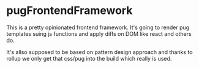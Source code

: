 # pugFrontendFramework

This is a pretty opinionated frontend framework.
It's going to render pug templates suing js functions and apply
diffs on DOM like react and others do.

It's allso supposed to be based on pattern design approach
and thanks to rollup we only get that css/pug into the build
which really is used.
